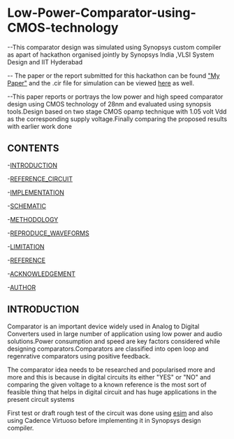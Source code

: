 # Low-Power-Comparator-using-CMOS-technology
--This comparator design was simulated using Synopsys custom compiler as apart of hackathon organised jointly by Synopsys India ,VLSI System Design and IIT Hyderabad

-- The paper or the report submitted for this hackathon can be found ["My Paper"](https://github.com/Debjyoti-Banerjee/Low-Power-Comparator-using-CMOS-technology/blob/main/Debjyoti_comparator_hackathon.pdf)  and the .cir file for simulation can be viewed [here](https://github.com/Debjyoti-Banerjee/Low-Power-Comparator-using-CMOS-technology/blob/main/netlist.cir.pdf) as well.


--This paper reports or portrays the low power and
high speed comparator design using CMOS technology of 28nm
and evaluated using synopsis tools.Design based on two stage
CMOS opamp technique with 1.05 volt Vdd as the corresponding supply voltage.Finally comparing the proposed results with
earlier work done


## CONTENTS

-[INTRODUCTION](#INTRODUCTION)

-[REFERENCE_CIRCUIT](#REFERENCE_CIRCUIT)

-[IMPLEMENTATION](#IMPLEMENTATION)

-[SCHEMATIC](#SCHEMATIC)

-[METHODOLOGY](#METHODOLOGY)

-[REPRODUCE_WAVEFORMS](#REPRODUCE_WAVEFORMS)

-[LIMITATION](#LIMITATION)

-[REFERENCE](#REFERENCE)

-[ACKNOWLEDGEMENT](#ACKNOWLEDGEMENT)

-[AUTHOR](#AUTHOR)


## INTRODUCTION

Comparator is an important device widely used in Analog
to Digital Converters used in large number of application
using low power and audio solutions.Power consumption and
speed are key factors considered while designing comparators.Comparators are classified into open loop and regenrative
comparators using positive feedback.

The comparator idea needs to be researched and popularised more and more and this is because in digital circuits its either "YES" or "NO" and comparing the given voltage to  a known reference is the most sort of feasible thing that helps in digital circuit and has huge applications in the present circuit systems 

First test or draft rough test of the circuit was done using [esim](https://esim.fossee.in/home) and also using Cadence Virtuoso before implementing it in Synopsys design compiler.


